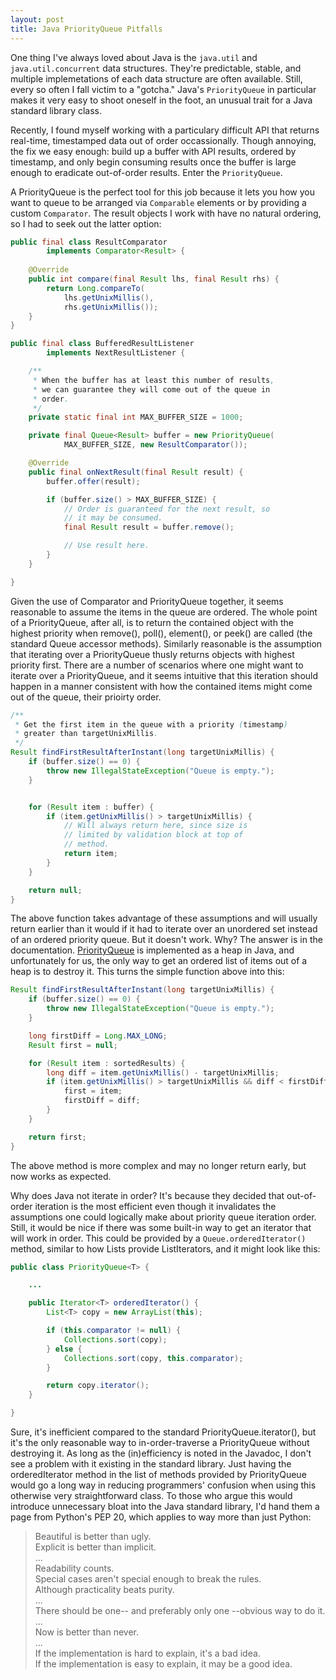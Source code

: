 ```yaml
---
layout: post
title: Java PriorityQueue Pitfalls
---
```


One thing I've always loved about Java is the `java.util` and `java.util.concurrent` data structures.
They're predictable, stable, and multiple implemetations of each data structure are often available.
Still, every so often I fall victim to a "gotcha."
Java's `PriorityQueue` in particular makes it very easy to shoot oneself in the foot, an unusual trait for a Java standard library class.

Recently, I found myself working with a particulary difficult API that returns real-time, timestamped data out of order occassionally.
Though annoying, the fix we easy enough: build up a buffer with API results, ordered by timestamp, and only begin consuming results once the buffer is large enough to eradicate out-of-order results. Enter the `PriorityQueue`.

A PriorityQueue is the perfect tool for this job because it lets you how you want to queue to be arranged via `Comparable` elements or by providing a custom `Comparator`.
The result objects I work with have no natural ordering, so I had to seek out the latter option:

```java
public final class ResultComparator
        implements Comparator<Result> {
    
    @Override
    public int compare(final Result lhs, final Result rhs) {
        return Long.compareTo(
            lhs.getUnixMillis(),
            rhs.getUnixMillis());
    }
}
```

```java
public final class BufferedResultListener
        implements NextResultListener {

    /**
     * When the buffer has at least this number of results,
     * we can guarantee they will come out of the queue in
     * order.
     */
    private static final int MAX_BUFFER_SIZE = 1000;

    private final Queue<Result> buffer = new PriorityQueue(
            MAX_BUFFER_SIZE, new ResultComparator());

    @Override
    public final onNextResult(final Result result) {
        buffer.offer(result);

        if (buffer.size() > MAX_BUFFER_SIZE) {
            // Order is guaranteed for the next result, so
            // it may be consumed.
            final Result result = buffer.remove();

            // Use result here.
        }
    }

}
```

Given the use of Comparator and PriorityQueue together, it seems reasonable to assume the items in the queue are ordered.
The whole point of a PriorityQueue, after all, is to return the contained object with the highest priority when remove(), poll(), element(), or peek() are called (the standard Queue accessor methods).
Similarly reasonable is the assumption that iterating over a PriorityQueue thusly returns objects with highest priority first.
There are a number of scenarios where one might want to iterate over a PriorityQueue, and it seems intuitive that this iteration should happen in a manner consistent with how the contained items might come out of the queue, their prioirty order.

```java
/**
 * Get the first item in the queue with a priority (timestamp)
 * greater than targetUnixMillis.
 */
Result findFirstResultAfterInstant(long targetUnixMillis) {
    if (buffer.size() == 0) {
        throw new IllegalStateException("Queue is empty.");
    }


    for (Result item : buffer) {
        if (item.getUnixMillis() > targetUnixMillis) {
            // Will always return here, since size is
            // limited by validation block at top of
            // method.
            return item;
        }
    }

    return null;
}
```

The above function takes advantage of these assumptions and will usually return earlier than it would if it had to iterate over an unordered set instead of an ordered priority queue.
But it doesn't work.
Why?
The answer is in the documentation.
[PriorityQueue](http://docs.oracle.com/javase/8/docs/api/java/util/PriorityQueue.html) is implemented as a heap in Java, and unfortunately for us, the only way to get an ordered list of items out of a heap is to destroy it.
This turns the simple function above into this:

```java
Result findFirstResultAfterInstant(long targetUnixMillis) {
    if (buffer.size() == 0) {
        throw new IllegalStateException("Queue is empty.");
    }

    long firstDiff = Long.MAX_LONG;
    Result first = null;

    for (Result item : sortedResults) {
        long diff = item.getUnixMillis() - targetUnixMillis;
        if (item.getUnixMillis() > targetUnixMillis && diff < firstDiff) {
            first = item;
            firstDiff = diff;
        }
    }

    return first;
}
```

The above method is more complex and may no longer return early, but now works as expected.

Why does Java not iterate in order? It's because they decided that out-of-order iteration is the most efficient even though it invalidates the assumptions one could logically make about priority queue iteration order.
Still, it would be nice if there was some built-in way to get an iterator that will work in order.
This could be provided by a `Queue.orderedIterator()` method, similar to how Lists provide ListIterators, and it might look like this:

```java
public class PriorityQueue<T> {

    ...

    public Iterator<T> orderedIterator() {
        List<T> copy = new ArrayList(this);

        if (this.comparator != null) {
            Collections.sort(copy);
        } else {
            Collections.sort(copy, this.comparator);
        }

        return copy.iterator();
    }

}
```

Sure, it's inefficient compared to the standard PriorityQueue.iterator(), but it's the only reasonable way to in-order-traverse a PriorityQueue without destroying it.
As long as the (in)efficiency is noted in the Javadoc, I don't see a problem with it existing in the standard library.
Just having the orderedIterator method in the list of methods provided by PriorityQueue would go a long way in reducing programmers' confusion when using this otherwise very straightforward class.
To those who argue this would introduce unnecessary bloat into the Java standard library, I'd hand them a page from Python's PEP 20, which applies to way more than just Python:

> Beautiful is better than ugly.  
> Explicit is better than implicit.  
> ...  
> Readability counts.  
> Special cases aren't special enough to break the rules.  
> Although practicality beats purity.  
> ...  
> There should be one-- and preferably only one --obvious way to do it.  
> ...  
> Now is better than never.  
> ...  
> If the implementation is hard to explain, it's a bad idea.  
> If the implementation is easy to explain, it may be a good idea.  
